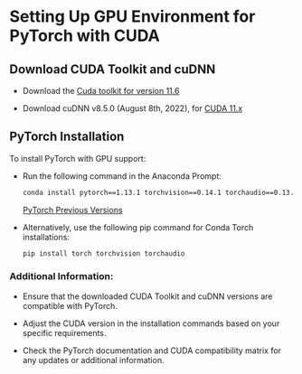 # Setting Up GPU Environment for PyTorch with CUDA

## Download CUDA Toolkit and cuDNN

* Download the [Cuda toolkit for version 11.6](https://developer.nvidia.com/cuda-11-6-0-download-archive?target_os=Windows&target_arch=x86_64&target_version=11&target_type=exe_local)

* Download cuDNN v8.5.0 (August 8th, 2022), for [CUDA 11.x](https://developer.nvidia.com/rdp/cudnn-archive)

## PyTorch Installation

To install PyTorch with GPU support:

* Run the following command in the Anaconda Prompt:

    ```bash
    conda install pytorch==1.13.1 torchvision==0.14.1 torchaudio==0.13.1 pytorch-cuda=11.6 -c pytorch -c nvidia
    ```

    [PyTorch Previous Versions](https://pytorch.org/get-started/previous-versions/)

* Alternatively, use the following pip command for Conda Torch installations:

    ```bash
    pip install torch torchvision torchaudio
    ```

### Additional Information:

- Ensure that the downloaded CUDA Toolkit and cuDNN versions are compatible with PyTorch.

- Adjust the CUDA version in the installation commands based on your specific requirements.

- Check the PyTorch documentation and CUDA compatibility matrix for any updates or additional information.

